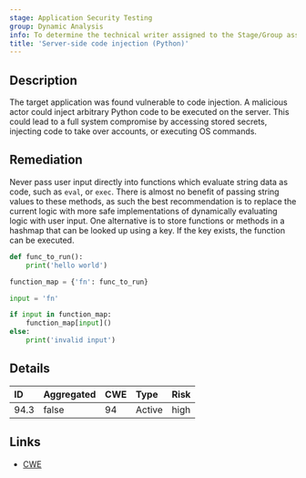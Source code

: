 ```yaml
---
stage: Application Security Testing
group: Dynamic Analysis
info: To determine the technical writer assigned to the Stage/Group associated with this page, see https://handbook.gitlab.com/handbook/product/ux/technical-writing/#assignments
title: 'Server-side code injection (Python)'
---
```


## Description

The target application was found vulnerable to code injection. A malicious actor could inject arbitrary
Python code to be executed on the server. This could lead to a full system compromise by accessing
stored secrets, injecting code to take over accounts, or executing OS commands.

## Remediation

Never pass user input directly into functions which evaluate string data as code, such as `eval`,
or `exec`. There is almost no benefit of passing string values to these methods, as such the best
recommendation is to replace the current logic with more safe implementations of dynamically evaluating
logic with user input. One alternative is to store functions or methods in a hashmap that can be looked
up using a key. If the key exists, the function can be executed.

```python
def func_to_run():
    print('hello world')

function_map = {'fn': func_to_run}

input = 'fn'

if input in function_map:
    function_map[input]()
else:
    print('invalid input')
```

## Details

| ID | Aggregated | CWE | Type | Risk |
|:---|:-----------|:----|:-----|:-----|
| 94.3 | false | 94 | Active | high |

## Links

- [CWE](https://cwe.mitre.org/data/definitions/94.html)

